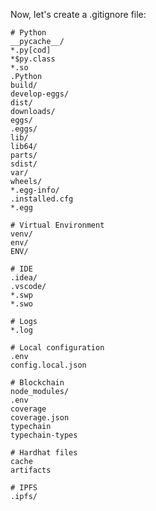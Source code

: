 
Now, let's create a .gitignore file:

```plaintext:c%3A%5CUsers%5CAdmin%5CDesktop%5CTRADE%20WITH%20ME%5C.gitignore
# Python
__pycache__/
*.py[cod]
*$py.class
*.so
.Python
build/
develop-eggs/
dist/
downloads/
eggs/
.eggs/
lib/
lib64/
parts/
sdist/
var/
wheels/
*.egg-info/
.installed.cfg
*.egg

# Virtual Environment
venv/
env/
ENV/

# IDE
.idea/
.vscode/
*.swp
*.swo

# Logs
*.log

# Local configuration
.env
config.local.json

# Blockchain
node_modules/
.env
coverage
coverage.json
typechain
typechain-types

# Hardhat files
cache
artifacts

# IPFS
.ipfs/
